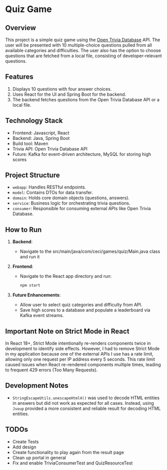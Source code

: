# Quiz Game

## Overview

This project is a simple quiz game using the [Open Trivia Database](https://opentdb.com/) API. The user will be presented with 10 multiple-choice questions pulled from all available categories and difficulties. The user also has the option to choose questions that are fetched from a local file, consisting of developer-relevant questions.

## Features

1. Displays 10 questions with four answer choices.
2. Uses React for the UI and Spring Boot for the backend.
3. The backend fetches questions from the Open Trivia Database API or a local file.

## Technology Stack

- Frontend: Javascript, React
- Backend: Java, Spring Boot
- Build tool: Maven
- Trivia API: Open Trivia Database API
- Future: Kafka for event-driven architecture, MySQL for storing high scores

## Project Structure

- `webapp`: Handles RESTful endpoints.
- `model`: Contains DTOs for data transfer.
- `domain`: Holds core domain objects (questions, answers).
- `service`: Business logic for orchestrating trivia questions.
- `consumer`: Responsible for consuming external APIs like Open Trivia Database.

## How to Run

1. **Backend**:
    - Navigate to the src/main/java/com/ceci/games/quiz/Main.java class and run it

2. **Frontend**:
    - Navigate to the React app directory and run:
      ```bash
      npm start
      ```

3. **Future Enhancements**:
    - Allow user to select quiz categories and difficulty from API.
    - Save high scores to a database and populate a leaderboard via Kafka event streams.

## Important Note on Strict Mode in React

In React 18+, Strict Mode intentionally re-renders components twice in development to identify side effects. However, I had to remove Strict Mode in my application because one of the external APIs I use has a rate limit, allowing only one request per IP address every 5 seconds. This rate limit caused issues when React re-rendered components multiple times, leading to frequent 429 errors (Too Many Requests).

## Development Notes

- `StringEscapeUtils.unescapeHtml4()` was used to decode HTML entities in answers but did not work as expected for all cases. Instead, using `Jsoup` provided a more consistent and reliable result for decoding HTML entities.

## TODOs
- Create Tests
- Add design
- Create functionality to play again from the result page
- Clean up portal in general
- Fix and enable TriviaConsumerTest and QuizResourceTest